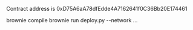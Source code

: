 Contract address is 0xD75A6aA78dfEdde4A7162641f0C36Bb20E174461

brownie compile
brownie run deploy.py --network ... 

